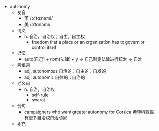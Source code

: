 - autonomy
  - 发音
    - 英 /ɔː'tɑːnəmi/
    - 美 /ɔ'tɑnəmi/
  - 词义
    - n. 自治，自治权；自主，自主权
      - freedom that a place or an organization has to govern or control itself
  - 记忆
    - auto(自己) + nom(法律) + y → 自己制定法律进行统治 → 自治
  - 同根词
    - adj. autonomous 自治的；自主的；自发的
    - adj. autonomic 自律的；自治的
  - 近义词
    - n. 自治，自治权
      - self-rule
      - swaraj
  - 例句
    - campaigners who want greater autonomy for Corsica 希望科西嘉有更多自治权的活动家
  - 补充